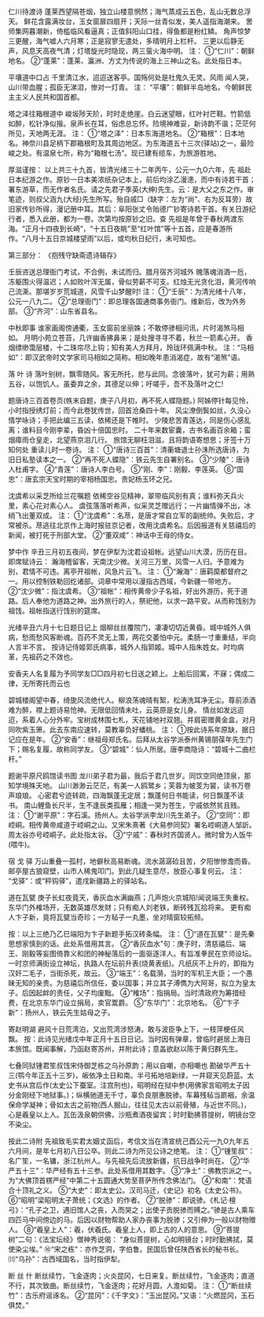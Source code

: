 <!-- { "loadSidebar": true } -->
仁川待渡诗
蓬莱西望隔苍烟，独立山楼意惘然；海气蒸成云五色，乱山无数总浮天。
鲜花含露满妆台，玉女窗扉四扇开；天际一丝青似发，美人遥指海潮来。
罟师集网暮潮新，倚槛临风看逼真；正值斜阳山口挂，得鱼都是粉红鳞。
角声惊梦三更醒，海气嘘人六月寒；正是寂寥无遣处，多晴明月上栏杆。
三更以后静无声，风息天高夜气清；灯塔旋光时隐现，两三萤火海中明。
注：
①“仁川”：朝鲜地名。
②“蓬莱”：蓬莱、瀛洲、方丈为传说的海上三神山之名。此处指日本。

平壤道中口占
千里清江水，迢迢送客亭。国殇何处是社鬼久无灵。风雨 闻人哭， 山川带血腥；孤臣无涕泪，惨对一灯青。
注：
“平壤”：朝鲜半岛地名。今朝鲜民主主义人民共和国首都。

塔之泽往箱根道中
峻坂陟天阶，时时走绝崖。白云迷望眼，红叶衬芒鞋。竹箭低如醉，松针净似揩。泉声长在耳，俗虑总忘怀。险境神难妥，新诗韵不谐；茫茫何所见，天地两无涯。
注：
①“塔之泽”：日本东海道地名。
②“箱根”：日本地名。神奈川县足柄下郡箱根町及其周边地区。为东海道五十三次(驿站)之一，最险峻之处。有温泉七所，称为“箱根七汤”。现已建有缆车，为旅游胜地。

厚滋谨按：
 以上共三十九首，皆清光绪三十二年丙午，公元一九O六年，先 祖赴日本纪游之作。原钞一日本美浓纸杂记本上，前后均涂乙漫漶，而中有诗若干首；署东游草，而无作者名氏。请之先君子季英(大绅)先生。云：是大父之东之作。审笔迹，则叔父涵九(大经)先生所写。殆自戚□（缺字：左为“尚”、右为反耳旁）故旧家传钞所得，漫记册中耳。其后：阜阳张丈令贻德广钞寄诗若干首。有关日游纪行者，悉入此册，都为一卷。次第均按原钞之旧。查 先祖是年曾于春秋两渡东海。“正月十四夜到长崎”，“十五日夜眺”至“红叶馆”等十五首，应是春游所作。“八月十五日京城楼望雨”以后，或均秋日纪行，未可知也。

第三部分： 《抱残守缺斋遗诗辑存》

壬辰咨送总理衙门考试，不合例，未试而归。腊月宿齐河城外
魄落魂消酒一卮，冻躯围火得温迟；人如败叶浑无属，骨似劳薪不可支。红烛无光贪化泪，黄河传响己流澌。那堪岁岁荒城道，风雪千山梦醒时!
注：
①“壬辰”：为清光绪十八年，公元一八九二。
②“总理衙门”：即总理各国通商事务衙门。维新后，改为外务部。
③“齐河”：山东省县名。

中秋即事
谁家画阁傍通衢，玉女窗前坐丽姝；不敢停骖相问讯，片时渴煞马相如。
月明小苑立苍苔，几许幽香拂鼻来；是处搜寻寻不着，秋兰一箭素心开。
香烟缥缈霭层楼，十二珠帘尽上钩；知有美人方拜月，玲珑环佩满中秋。
注：“马相如”：即汉武帝时文学家司马相如之简称。相如晚年患消渴症，故有“渴煞”语。

落 叶 诗
落叶别树，飘零随风。客无所托，悲与此同。念彼落叶，犹可为薪；用熟五谷，以饱饥人。虽委弃之余，其德足以伸；吁嗟乎，吾不及落叶之仁!

题唐诗三百首卷页(帙末自题，庚子八月初，再不死人蝶隐题。)
阿姊停针每见怜，小时指授绣灯前；而今此卷犹传世，回首沧桑四十年。
风尘潦倒鬓如丝，久没心情学咏诗；手把此编三五读，依稀还是下帷时。
少陵悲苦青莲达，同是伤心感乱离；谁料目今刚李辈，昏凶十倍国忠时。
二十年来数宦囊，古书名画百余箱；蛮烟瘴雨仓皇走，北望燕京泪几行。
旅馆无聊枉泪滋，且将韵语寄想思；牙签十万知何处 重读儿时一卷诗。
注：
①“唐诗三百首”：清蘅塘退士孙洙所选唐诗，为旧日私塾读本之一。
②“再不死人蝶隐”：铁云先生自署别名。
③“少陵”：唐诗人杜甫字。
④“青莲”：唐诗人李白号。
⑤“刚、李”：刚毅、李莲英。
⑥“国忠”：唐玄宗天宝时期的宰相杨国忠。贵妃杨玉环之兄。

沈虞希以采芝所绘兰花嘱题
依稀空谷见精神，翠带临风别有真；谁料弥天兵火里，素心花对素心人。
虞弦落落听希声，似采灵芝赠远行；一片幽情弹不出，冰绡飞出董双成。
注：
①“沈虞希”：名荩，是唐才常自立军的副统帅。失败后，才常被杀。荩逃往北京作上海时报驻京记者，改用沈虞希名。后因报道有关慈禧后的新闻，被打死于刑部大堂。
②“董双咸”：神话中王母的侍女。

梦中作 辛丑三月初五夜间，梦在伊犁为沈君设祖帐。远望山川大漠，历历在目。即席赋诗云：
瀚海稽留客，天南沈少微。关河三万里，风雪一人归。予意难为别，君情不可违。离亭开祖帐，风急片云飞。
注：
①“瀚海”：唐羁縻都督府之一。用以控制铁勒回纥诸部。词章中常用以漫指古西域，今新疆一带地方。
②“沈少微”：指沈虞希。
③“祖帐”：相传黄帝少子名祖，好出外游历，死于道路。后人奉他为道路之神。出外旅行的人，祭祀他，以求一路平安。从而称饯别为祖饯。祖帐指送行饯别的筵席。

光绪辛丑六月十七日题日记上
烟柳丝丝覆院门，凄凄切切近黄昏。城中城外人俱病，愁雨愁风客断魂。百药不灵无上策，两花交萎怕中元。柔肠一寸重重结，半向人言半不言。
按诗记侍姬郭氏病事，城外人指郭姬。城中人指朱姓女。时均病革，先祖药之不效也。

安香夫人名复履为予同学友□□四月初七日送之颖上。上船后回寓，不寐；偶成二律，无所寄托而云也

碧城楼阁望中春，绮旎风流绝代人。柳浪荡魂晴有絮，松涛洗耳净无尘。尊前添酒难为醉，襟上题诗易怆神。无限低回情未吐，云英原是女儿身。
情丝如发远迢迢，系着人心分外牢。宝树成林围七札，天花铺地衬双翘。并肩密赠黄金盒，对月同吹紫玉箫。此去东南应速转，莫教辜负好蟠桃。
注：
①按此诗系年原缺，据日记应在是年。
②“安香”：继祖母郑氏名。后拜从太谷学派泰州黄锡朋葆年先生门下；赐名复履，故称同学友。
③“碧城”：仙人所居。唐李商隐诗：“碧城十二曲栏杆。”

题谢平原尺鸥馆读书图
龙川弟子君为最，我后于君几世岁。同饮空同绝顶泉，那知学境殊天地。
山川渺渺云茫茫，有美一人鸥鹭乡；芙蓉为帔芰为裳，读书万卷声琅琅。
心密君兮迹转疏，四海飘蓬无定居；飘蓬何日书能读，何日飘蓬不读书。
南山鲤鱼长尺半，生不逢辰类孤雁；相逢一哭为苍生，宁戚依然贫且贱。
注：
①“谢平原”：字石溪。扬州人。太谷学派李龙川先生弟子。
②“空同”：即崆峒。相传黄帝咸道于崆峒之山。又宋朱熹著《大易参同契》署名崆峒道人邹訢。周太谷亦号崆峒子。此处指太谷。
③“宁戚”：春秋时齐国贤人。微时曾为人饭牛(喂牛)。

宿 戈 驿
万山重叠一孤村，地僻秋高易断魂。流水潺潺硷且苦，夕阳惨惨澹而昏。邮亭屋古狼窥壁，山市人稀鬼叩门。到此几疑生意尽，放臣心事复何云。
注：
“戈驿”：或“秤钩驿”，遣戌新疆路上的驿站名。

道在瓦甓
庚子长虹夜竟天，香灰血水满幽燕；几声炮火京城陷!闻说端王失重权。
东华门外榷场开，无数英雄尽发财；只有痴人刘老铁，断砖残瓦拾将来。
更有痴人卞子新，竟将瓦甓当奇珍；一方毡子一丸墨，坐对晴窗较拓频。

按：以上三绝乃乙巳端阳为卞子新题手拓汉砖条幅。
注：
①“道在瓦甓”：是先秦思想家慎到的话。此处系借用其言。
②“香灰血水”句：庚子时，清慈禧后、端王、刚毅等妄图倚靠义和团的神秘落后的一面驱逐洋人。有旨准拳民在京师设坛。一时京师满街设立神坛，执路人在坛前升表(烧黄表纸)。凡纸灰不上升的，即指为汉奸二毛子，当街杀死，故云。
③“端王”：名载漪，当时的军机王大臣；一个愚昧无知的亲贵。为慈禧后所信任，委以国事；并立其子溥儁为大阿哥，拟立为皇太子。后因起衅的责任，父子均废黜。
④“榷场”：指捐局。当时清政府为筹措经费，在北京东华门设立捐局，卖官鬻爵。
⑤“东华门”：北京地名。
⑥“卞子新”：扬州人，铁云先生姑母之子。

寄赵明湖
避风十日荒湾泊，又出荒湾涉怒涛。敢与波臣争上下，一枝萍梗任风飘。
按：此诗见光绪戊中年正月十五日日记。当时因有弹章，曾临时避居上海日本旅馆。既闻事解，乃函赵寄苏州，并附此诗；意盖欲赵以陈于黄归群先生。

七叠同狱锺君笙叔饯宋侍御芝栋之乌孙原韵；用以自嘲，亦相嘲也
勘破华严五十三(鹗今年正五十三岁)，皈依净土日和南。半弓拓地培新绿，一井窥天见蔚蓝。太史书从宫后作(太史公下蚕室。注宫刑也)，昭明经在狱中参(用佛家言昭明太子因分金刚经下地狱事。)；纵横驰道无千寸，辜负良朋惠脱骖。车幕残毡当罽裀，余温保命学凝神；骨如太古之前物(西人掘山，往往见太古以前骨殖，与近世不同。)，心是羲皇以上人。瓦缶汲泉朝供佛，沙瓶煮酒夜留宾；时时勤拂菩提树，明镜台空不染尘。

按此二诗附 先祖致毛实君太姻丈函后，考信文当在清宣统己酉公元一九O九年五六月间，是年七月初八日公卒。则此二诗为所见公诗之绝笔。
注：
①“锺笙叔”：名广笙，一名镛，浙江杭州人。与先祖先后流放新疆，抗日战争时尚在。
②“华严五十三”：华严经有五十三参。此处系借用其数字。
③“净土”：佛教宗派之一。为“大佛顶首楞严经”中第二十五圆通大势至菩萨所传念佛法门。
④“和南”：梵语合十顶礼之义。
⑤“大史”：即太史公。汉司马迁，《史记》初名《太史公书》。
⑥“昭明”梁昭明太子萧统；《文选》的作者。
⑦“脱骖”：即说骖。《札记·檀弓》：“孔子之卫，遇旧馆人之丧，入而哭之；出使子贡脱骖而赙之。”骖是古人乘车四匹马中间傍边的马。后因以财物帮助人家办丧事为脱骖；又引伸为一般以财物赠人。
⑧“羲皇上人”：羲，伏羲氏。羲皇上人，即上古的人的意思。
⑨“菩提树”二句：《法宝坛经》僧神秀说偈： “身似菩提树，心如明镜台；时时勤拂拭，莫使染尘埃。”
⑩“宋之栋”：亦作芝洞，字伯鲁。民国后曾任陕西省长的秘书长。
⑾“乌孙”：古西域国名，当时指伊犁。

断 丝 什
断丝续竹，飞金逐肉；火炎昆冈，七日来复。断丝续竹，飞金逐肉；直道不行，其次致曲。断丝续竹，飞金逐肉；花好月圆，人澹如菊。
注：
①“断丝续竹”：古乐府谣诼名。
②“昆冈”：《千字文》：“玉出昆冈。”又语：“火燃昆冈，玉石俱焚。”
